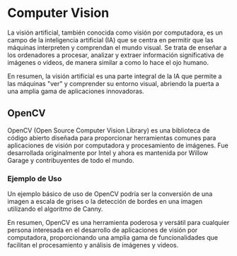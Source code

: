 # Computer Vision
La visión artificial, también conocida como visión por computadora, es un campo de la inteligencia artificial (IA) que se centra en permitir que las máquinas interpreten y comprendan el mundo visual. Se trata de enseñar a los ordenadores a procesar, analizar y extraer información significativa de imágenes o videos, de manera similar a como lo hace el ojo humano.

En resumen, la visión artificial es una parte integral de la IA que permite a las máquinas "ver" y comprender su entorno visual, abriendo la puerta a una amplia gama de aplicaciones innovadoras.

## OpenCV
OpenCV (Open Source Computer Vision Library) es una biblioteca de código abierto diseñada para proporcionar herramientas comunes para aplicaciones de visión por computadora y procesamiento de imágenes. Fue desarrollada originalmente por Intel y ahora es mantenida por Willow Garage y contribuyentes de todo el mundo.

###  Ejemplo de Uso

Un ejemplo básico de uso de OpenCV podría ser la conversión de una imagen a escala de grises o la detección de bordes en una imagen utilizando el algoritmo de Canny.

En resumen, OpenCV es una herramienta poderosa y versátil para cualquier persona interesada en el desarrollo de aplicaciones de visión por computadora, proporcionando una amplia gama de funcionalidades que facilitan el procesamiento y análisis de imágenes y videos.